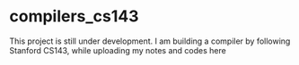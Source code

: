 # compilers_cs143

This project is still under development. I am building a compiler by following Stanford CS143, while uploading my notes and codes here
